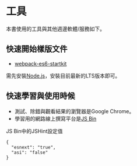# 工具

本書使用的工具與其他週邊軟體/服務如下。

## 快速開始樣版文件

- [webpack-es6-startkit](https://github.com/eyesofkids/webpack-es6-startkit)

需先安裝[Node.js](https://nodejs.org/en/)，安裝目前最新的LTS版本即可。


## 快速學習與使用時候

- 測試、除錯與觀看結果的瀏覽器是Google Chrome。
- 學習用的網路線上撰寫平台是[JS Bin](http://jsbin.com/)

JS Bin中的JSHint設定值

```
{
  "esnext": "true",
  "asi": "false"
}
```
